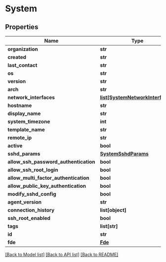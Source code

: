 # System

## Properties
Name | Type | Description | Notes
------------ | ------------- | ------------- | -------------
**organization** | **str** |  | [optional] 
**created** | **str** |  | [optional] 
**last_contact** | **str** |  | [optional] 
**os** | **str** |  | [optional] 
**version** | **str** |  | [optional] 
**arch** | **str** |  | [optional] 
**network_interfaces** | [**list[SystemNetworkInterfaces]**](SystemNetworkInterfaces.md) |  | [optional] 
**hostname** | **str** |  | [optional] 
**display_name** | **str** |  | [optional] 
**system_timezone** | **int** |  | [optional] 
**template_name** | **str** |  | [optional] 
**remote_ip** | **str** |  | [optional] 
**active** | **bool** |  | [optional] 
**sshd_params** | [**SystemSshdParams**](SystemSshdParams.md) |  | [optional] 
**allow_ssh_password_authentication** | **bool** |  | [optional] 
**allow_ssh_root_login** | **bool** |  | [optional] 
**allow_multi_factor_authentication** | **bool** |  | [optional] 
**allow_public_key_authentication** | **bool** |  | [optional] 
**modify_sshd_config** | **bool** |  | [optional] 
**agent_version** | **str** |  | [optional] 
**connection_history** | **list[object]** |  | [optional] 
**ssh_root_enabled** | **bool** |  | [optional] 
**tags** | **list[str]** |  | [optional] 
**id** | **str** |  | [optional] 
**fde** | [**Fde**](Fde.md) |  | [optional] 

[[Back to Model list]](../README.md#documentation-for-models) [[Back to API list]](../README.md#documentation-for-api-endpoints) [[Back to README]](../README.md)


